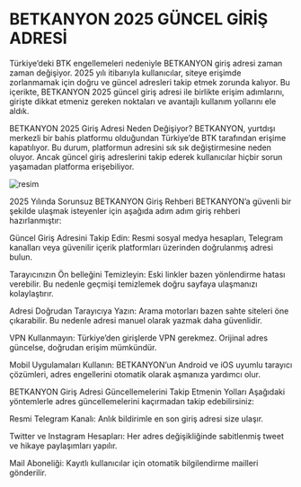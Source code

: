 # BETKANYON 2025 GÜNCEL GİRİŞ ADRESİ
Türkiye’deki BTK engellemeleri nedeniyle BETKANYON giriş adresi zaman zaman değişiyor. 2025 yılı itibarıyla kullanıcılar, siteye erişimde zorlanmamak için doğru ve güncel adresleri takip etmek zorunda kalıyor. Bu içerikte, BETKANYON 2025 güncel giriş adresi ile birlikte erişim adımlarını, girişte dikkat etmeniz gereken noktaları ve avantajlı kullanım yollarını ele aldık.

BETKANYON 2025 Giriş Adresi Neden Değişiyor?
BETKANYON, yurtdışı merkezli bir bahis platformu olduğundan Türkiye’de BTK tarafından erişime kapatılıyor. Bu durum, platformun adresini sık sık değiştirmesine neden oluyor. Ancak güncel giriş adreslerini takip ederek kullanıcılar hiçbir sorun yaşamadan platforma erişebiliyor.

![resim](https://github.com/user-attachments/assets/f0ab0c0a-1493-4f13-aebe-1c740c53d957)


2025 Yılında Sorunsuz BETKANYON Giriş Rehberi
BETKANYON’a güvenli bir şekilde ulaşmak isteyenler için aşağıda adım adım giriş rehberi hazırlanmıştır:

Güncel Giriş Adresini Takip Edin:
Resmi sosyal medya hesapları, Telegram kanalları veya güvenilir içerik platformları üzerinden doğrulanmış adresi bulun.

Tarayıcınızın Ön belleğini Temizleyin:
Eski linkler bazen yönlendirme hatası verebilir. Bu nedenle geçmişi temizlemek doğru sayfaya ulaşmanızı kolaylaştırır.

Adresi Doğrudan Tarayıcıya Yazın:
Arama motorları bazen sahte siteleri öne çıkarabilir. Bu nedenle adresi manuel olarak yazmak daha güvenlidir.

VPN Kullanmayın:
Türkiye’den girişlerde VPN gerekmez. Orijinal adres güncelse, doğrudan erişim mümkündür.

Mobil Uygulamaları Kullanın:
BETKANYON’un Android ve iOS uyumlu tarayıcı çözümleri, adres engellerini otomatik olarak aşmanıza yardımcı olur.

BETKANYON Giriş Adresi Güncellemelerini Takip Etmenin Yolları
Aşağıdaki yöntemlerle adres güncellemelerini kaçırmadan takip edebilirsiniz:

Resmi Telegram Kanalı:
Anlık bildirimle en son giriş adresi size ulaşır.

Twitter ve Instagram Hesapları:
Her adres değişikliğinde sabitlenmiş tweet ve hikaye paylaşımları yapılır.

Mail Aboneliği:
Kayıtlı kullanıcılar için otomatik bilgilendirme mailleri gönderilir.
